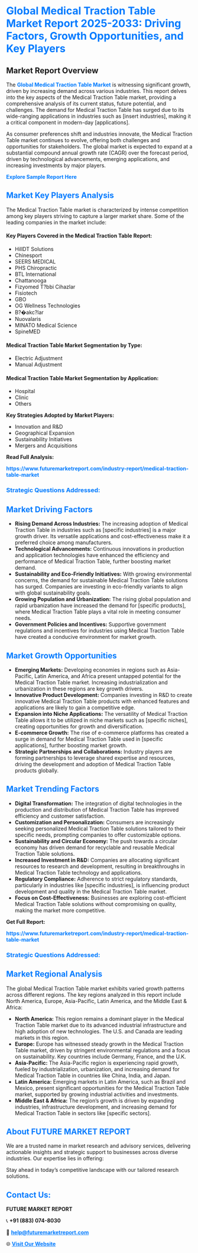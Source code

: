 <h1 style="color: #007BFF;">Global Medical Traction Table Market Report 2025-2033: Driving Factors, Growth Opportunities, and Key Players</h1>

<section id="overview">
<h2>Market Report Overview</h2>
<p>The <a href="https://www.futuremarketreport.com/industry-report/medical-traction-table-market" style="color: #007BFF; text-decoration: none;"><strong>Global Medical Traction Table Market</strong></a> is witnessing significant growth, driven by increasing demand across various industries. This report delves into the key aspects of the Medical Traction Table market, providing a comprehensive analysis of its current status, future potential, and challenges. The demand for Medical Traction Table has surged due to its wide-ranging applications in industries such as [insert industries], making it a critical component in modern-day [applications].</p>
<p>As consumer preferences shift and industries innovate, the Medical Traction Table market continues to evolve, offering both challenges and opportunities for stakeholders. The global market is expected to expand at a substantial compound annual growth rate (CAGR) over the forecast period, driven by technological advancements, emerging applications, and increasing investments by major players.</p>
</section>

<section id="overview">
<p><a href="https://www.futuremarketreport.com/request-sample/reportId=79324" style="color: #007BFF; text-decoration: none;"><strong>Explore Sample Report Here</strong></a></p>
</section>

<section id="key-players">
<h2 style="color: #007BFF;">Market Key Players Analysis</h2>
<p>The Medical Traction Table market is characterized by intense competition among key players striving to capture a larger market share. Some of the leading companies in the market include:</p>
<h4>Key Players Covered in the Medical Traction Table Report:</h4>
<ul><li>HillDT Solutions</li><li>Chinesport</li><li>SEERS MEDICAL</li><li>PHS Chiropractic</li><li>BTL International</li><li>Chattanooga</li><li>Fizyomed T?bbi Cihazlar</li><li>Fisiotech</li><li>GBO</li><li>OG Wellness Technologies</li><li>B?�akc?lar</li><li>Nuovalaris</li><li>MINATO Medical Science</li><li>SpineMED</li></ul>
<h4>Medical Traction Table Market Segmentation by Type:</h4>
<ul><li>Electric Adjustment</li><li>Manual Adjustment</li></ul>

<h4>Medical Traction Table Market Segmentation by Application:</h4>
<ul><li>Hospital</li><li>Clinic</li><li>Others</li></ul>
<p><strong>Key Strategies Adopted by Market Players:</strong></p>
<ul>
<li>Innovation and R&D</li>
<li>Geographical Expansion</li>
<li>Sustainability Initiatives</li>
<li>Mergers and Acquisitions</li>
</ul>
</section>

<section>
<p><strong>Read Full Analysis: </strong></p><a href="https://www.futuremarketreport.com/industry-report/medical-traction-table-market" style="color: #007BFF; text-decoration: none;"><strong>https://www.futuremarketreport.com/industry-report/medical-traction-table-market</strong></a>
<h3 style="color: #007BFF;">Strategic Questions Addressed:</h3>
</section>

<section id="driving-factors">
<h2 style="color: #007BFF;">Market Driving Factors</h2>
<ul>
<li><strong>Rising Demand Across Industries:</strong> The increasing adoption of Medical Traction Table in industries such as [specific industries] is a major growth driver. Its versatile applications and cost-effectiveness make it a preferred choice among manufacturers.</li>
<li><strong>Technological Advancements:</strong> Continuous innovations in production and application technologies have enhanced the efficiency and performance of Medical Traction Table, further boosting market demand.</li>
<li><strong>Sustainability and Eco-Friendly Initiatives:</strong> With growing environmental concerns, the demand for sustainable Medical Traction Table solutions has surged. Companies are investing in eco-friendly variants to align with global sustainability goals.</li>
<li><strong>Growing Population and Urbanization:</strong> The rising global population and rapid urbanization have increased the demand for [specific products], where Medical Traction Table plays a vital role in meeting consumer needs.</li>
<li><strong>Government Policies and Incentives:</strong> Supportive government regulations and incentives for industries using Medical Traction Table have created a conducive environment for market growth.</li>
</ul>
</section>

<section id="growth-opportunities">
<h2 style="color: #007BFF;">Market Growth Opportunities</h2>
<ul>
<li><strong>Emerging Markets:</strong> Developing economies in regions such as Asia-Pacific, Latin America, and Africa present untapped potential for the Medical Traction Table market. Increasing industrialization and urbanization in these regions are key growth drivers.</li>
<li><strong>Innovative Product Development:</strong> Companies investing in R&D to create innovative Medical Traction Table products with enhanced features and applications are likely to gain a competitive edge.</li>
<li><strong>Expansion into Niche Applications:</strong> The versatility of Medical Traction Table allows it to be utilized in niche markets such as [specific niches], creating opportunities for growth and diversification.</li>
<li><strong>E-commerce Growth:</strong> The rise of e-commerce platforms has created a surge in demand for Medical Traction Table used in [specific applications], further boosting market growth.</li>
<li><strong>Strategic Partnerships and Collaborations:</strong> Industry players are forming partnerships to leverage shared expertise and resources, driving the development and adoption of Medical Traction Table products globally.</li>
</ul>
</section>

<section id="trending-factors">
<h2 style="color: #007BFF;">Market Trending Factors</h2>
<ul>
<li><strong>Digital Transformation:</strong> The integration of digital technologies in the production and distribution of Medical Traction Table has improved efficiency and customer satisfaction.</li>
<li><strong>Customization and Personalization:</strong> Consumers are increasingly seeking personalized Medical Traction Table solutions tailored to their specific needs, prompting companies to offer customizable options.</li>
<li><strong>Sustainability and Circular Economy:</strong> The push towards a circular economy has driven demand for recyclable and reusable Medical Traction Table solutions.</li>
<li><strong>Increased Investment in R&D:</strong> Companies are allocating significant resources to research and development, resulting in breakthroughs in Medical Traction Table technology and applications.</li>
<li><strong>Regulatory Compliance:</strong> Adherence to strict regulatory standards, particularly in industries like [specific industries], is influencing product development and quality in the Medical Traction Table market.</li>
<li><strong>Focus on Cost-Effectiveness:</strong> Businesses are exploring cost-efficient Medical Traction Table solutions without compromising on quality, making the market more competitive.</li>
</ul>
</section>

<section>
<p><strong>Get Full Report: </strong></p><a href="https://www.futuremarketreport.com/industry-report/medical-traction-table-market" style="color: #007BFF; text-decoration: none;"><strong>https://www.futuremarketreport.com/industry-report/medical-traction-table-market</strong></a>
<h3 style="color: #007BFF;">Strategic Questions Addressed:</h3>
</section>


<section id="regional-analysis">
<h2 style="color: #007BFF;">Market Regional Analysis</h2>
<p>The global Medical Traction Table market exhibits varied growth patterns across different regions. The key regions analyzed in this report include North America, Europe, Asia-Pacific, Latin America, and the Middle East & Africa:</p>
<ul>
<li><strong>North America:</strong> This region remains a dominant player in the Medical Traction Table market due to its advanced industrial infrastructure and high adoption of new technologies. The U.S. and Canada are leading markets in this region.</li>
<li><strong>Europe:</strong> Europe has witnessed steady growth in the Medical Traction Table market, driven by stringent environmental regulations and a focus on sustainability. Key countries include Germany, France, and the U.K.</li>
<li><strong>Asia-Pacific:</strong> The Asia-Pacific region is experiencing rapid growth, fueled by industrialization, urbanization, and increasing demand for Medical Traction Table in countries like China, India, and Japan.</li>
<li><strong>Latin America:</strong> Emerging markets in Latin America, such as Brazil and Mexico, present significant opportunities for the Medical Traction Table market, supported by growing industrial activities and investments.</li>
<li><strong>Middle East & Africa:</strong> The region’s growth is driven by expanding industries, infrastructure development, and increasing demand for Medical Traction Table in sectors like [specific sectors].</li>
</ul>
</section>

<footer>
<h2 style="color: #007BFF;">About FUTURE MARKET REPORT</h2>
<p>We are a trusted name in market research and advisory services, delivering actionable insights and strategic support to businesses across diverse industries. Our expertise lies in offering:</p>

<p>Stay ahead in today’s competitive landscape with our tailored research solutions.</p>

<h2 style="color: #007BFF;">Contact Us:</h2>
<p><strong>FUTURE MARKET REPORT</strong></p>
<p>📞 <strong>+91 (883) 074-8030</strong></p>
<p>📧 <strong><a href="mailto:help@futuremarketreport.com" style="color: #007BFF;">help@futuremarketreport.com</a></strong></p>
<p>🌐 <strong><a href="https://www.futuremarketreport.com/" style="color: #007BFF;">Visit Our Website</a></strong></p>
</footer>